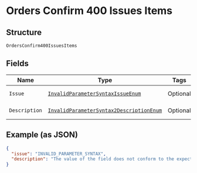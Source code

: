 
# Orders Confirm 400 Issues Items

## Structure

`OrdersConfirm400IssuesItems`

## Fields

| Name | Type | Tags | Description | Getter | Setter |
|  --- | --- | --- | --- | --- | --- |
| `Issue` | [`InvalidParameterSyntaxIssueEnum`](../../doc/models/invalid-parameter-syntax-issue-enum.md) | Optional | - | InvalidParameterSyntaxIssueEnum getIssue() | setIssue(InvalidParameterSyntaxIssueEnum issue) |
| `Description` | [`InvalidParameterSyntax2DescriptionEnum`](../../doc/models/invalid-parameter-syntax-2-description-enum.md) | Optional | - | InvalidParameterSyntax2DescriptionEnum getDescription() | setDescription(InvalidParameterSyntax2DescriptionEnum description) |

## Example (as JSON)

```json
{
  "issue": "INVALID_PARAMETER_SYNTAX",
  "description": "The value of the field does not conform to the expected format."
}
```

